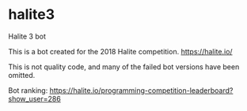 # halite3
Halite 3 bot

This is a bot created for the 2018 Halite competition.  https://halite.io/

This is not quality code, and many of the failed bot versions have been omitted.

Bot ranking: https://halite.io/programming-competition-leaderboard?show_user=286
